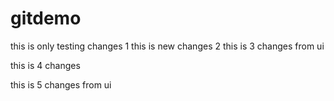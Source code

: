 # gitdemo
this is only testing  changes 1
this is new changes 2
this is 3 changes from ui

this is 4 changes 

this is 5 changes from ui


